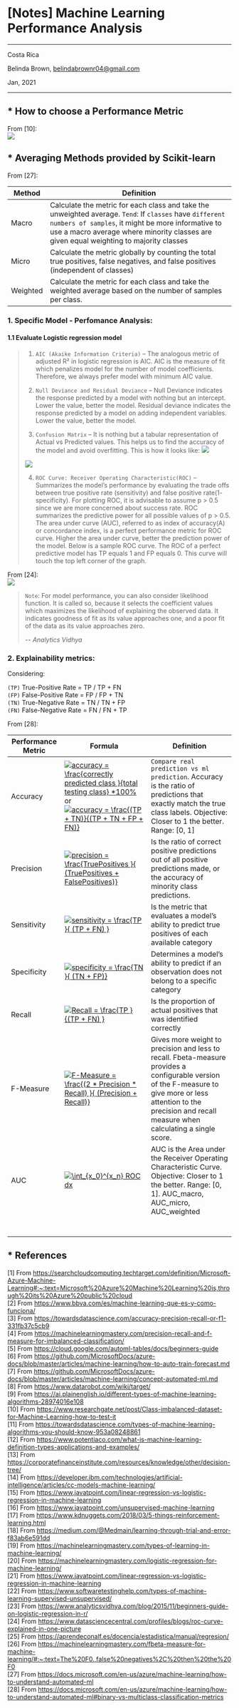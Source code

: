 # [Notes] Machine Learning Performance Analysis 

----------

Costa Rica

Belinda Brown, belindabrownr04@gmail.com

Jan, 2021

----------

## *  How to choose a Performance Metric


From [10]:
<br/>
![](https://github.com/brown9804/ML_DS_path/blob/main/_docs/img/How-to-Choose-a-Metric-for-Imbalanced-Classification-latest.png)


## * Averaging Methods provided by Scikit-learn 

From [27]: 

|   Method  | Definition |
|---|---|
| Macro  | Calculate the metric for each class and take the unweighted average. `Tend`: If `classes` have `different numbers of samples`, it might be more informative to use a macro average where minority classes are given equal weighting to majority classes |
| Micro  | Calculate the metric globally by counting the total true positives, false negatives, and false positives (independent of classes) |
| Weighted | Calculate the metric for each class and take the weighted average based on the number of samples per class. |



### 1. Specific Model - Perfomance Analysis:

#### 1.1 Evaluate Logistic regression model
> 1. `AIC (Akaike Information Criteria)` – The analogous metric of adjusted R² in logistic 
> regression is AIC. AIC is the measure of fit which penalizes model for the number of 
> model coefficients. Therefore, we always prefer model with minimum AIC value.
> 
> 2. `Null Deviance and Residual Deviance` – Null Deviance indicates the response predicted
>  by a model with nothing but an intercept. Lower the value, better the model. Residual 
>  deviance indicates the response predicted by a model on adding independent variables. 
>  Lower the value, better the model.
>  
> 3. `Confusion Matrix` – It is nothing but a tabular representation of Actual vs Predicted values.
>  This helps us to find the accuracy of the model and avoid overfitting. 
>  This is how it looks like:
>  ![](https://github.com/brown9804/ML_DS_path/blob/main/_docs/img/confusion_table.png)
>  
>  ![](https://github.com/brown9804/ML_DS_path/blob/main/_docs/img/confusion_matrix_formula.png)
>  
> 4. `ROC Curve: Receiver Operating Characteristic(ROC)` –  Summarizes the model’s performance 
> by evaluating the trade offs between true positive rate (sensitivity) and false positive 
> rate(1- specificity). For plotting ROC, it is advisable to assume p > 0.5 since we are more 
> concerned about success rate. ROC summarizes the predictive power for all possible values of 
> p > 0.5.  The area under curve (AUC), referred to as index of accuracy(A) or concordance index, 
> is a perfect performance metric for ROC curve. Higher the area under curve, better the prediction 
> power of the model. Below is a sample ROC curve. The ROC of a perfect predictive model has TP 
> equals 1 and FP equals 0. This curve will touch the top left corner of the graph.
>
From [24]:
<br/>
![](https://github.com/brown9804/ML_DS_path/blob/main/_docs/img/roc_curve_graph.png)

> `Note`: For model performance, you can also consider likelihood function. 
> It is called so, because it selects the coefficient values which maximizes 
> the likelihood of explaining the observed data. It indicates goodness of fit 
> as its value approaches one, and a poor fit of the data as its value approaches zero.
> 
> -- <cite> Analytics Vidhya </cite>

### 2. Explainability metrics:

Considering:

`(TP)` True-Positive Rate = TP / TP + FN   <br/>
`(FP)` False-Positive Rate = FP / FP + TN  <br/>
`(TN)` True-Negative Rate = TN / TN + FP   <br/>
`(FN)` False-Negative Rate  = FN / FN + TP  <br/>

From [28]:

|   Performance Metric  | Formula | Definition |
|---|---|---|
| Accuracy |  <a href="https://www.codecogs.com/eqnedit.php?latex=accuracy&space;=&space;\frac{correctly&space;predicted&space;class&space;}{total&space;testing&space;class}&space;*100%" target="_blank"><img src="https://latex.codecogs.com/gif.latex?accuracy&space;=&space;\frac{correctly&space;predicted&space;class&space;}{total&space;testing&space;class}&space;*100%" title="accuracy = \frac{correctly predicted class }{total testing class} *100%" /></a> or <a href="https://www.codecogs.com/eqnedit.php?latex=accuracy&space;=&space;\frac{(TP&space;&plus;&space;TN)}{(TP&space;&plus;&space;TN&space;&plus;&space;FP&space;&plus;&space;FN)}" target="_blank"><img src="https://latex.codecogs.com/gif.latex?accuracy&space;=&space;\frac{(TP&space;&plus;&space;TN)}{(TP&space;&plus;&space;TN&space;&plus;&space;FP&space;&plus;&space;FN)}" title="accuracy = \frac{(TP + TN)}{(TP + TN + FP + FN)}" /></a>| `Compare real prediction vs ml prediction`. Accuracy is the ratio of predictions that exactly match the true class labels. Objective: Closer to 1 the better. Range: [0, 1]|
| Precision | <a href="https://www.codecogs.com/eqnedit.php?latex=precision&space;=&space;\frac{TruePositives&space;}{&space;(TruePositives&space;&plus;&space;FalsePositives)}" target="_blank"><img src="https://latex.codecogs.com/gif.latex?precision&space;=&space;\frac{TruePositives&space;}{&space;(TruePositives&space;&plus;&space;FalsePositives)}" title="precision = \frac{TruePositives }{ (TruePositives + FalsePositives)}" /></a> | Is the ratio of correct positive predictions out of all positive predictions made, or the accuracy of minority class predictions.|
| Sensitivity |<a href="https://www.codecogs.com/eqnedit.php?latex=sensitivity&space;=&space;\frac{TP&space;}{&space;(TP&space;&plus;&space;FN)&space;}" target="_blank"><img src="https://latex.codecogs.com/gif.latex?sensitivity&space;=&space;\frac{TP&space;}{&space;(TP&space;&plus;&space;FN)&space;}" title="sensitivity = \frac{TP }{ (TP + FN) }" /></a> | Is the metric that evaluates a model’s ability to predict true positives of each available category |
| Specificity | <a href="https://www.codecogs.com/eqnedit.php?latex=specificity&space;=&space;\frac{TN&space;}{&space;(TN&space;&plus;&space;FP)}" target="_blank"><img src="https://latex.codecogs.com/gif.latex?specificity&space;=&space;\frac{TN&space;}{&space;(TN&space;&plus;&space;FP)}" title="specificity = \frac{TN }{ (TN + FP)}" /></a>  | Determines a model’s ability to predict if an observation does not belong to a specific category |
| Recall | <a href="https://www.codecogs.com/eqnedit.php?latex=Recall&space;=&space;\frac{TP&space;}{(TP&space;&plus;&space;FN)&space;}" target="_blank"><img src="https://latex.codecogs.com/gif.latex?Recall&space;=&space;\frac{TP&space;}{(TP&space;&plus;&space;FN)&space;}" title="Recall = \frac{TP }{(TP + FN) }" /></a>| Is the proportion of actual positives that was identified correctly |
|F-Measure| <a href="https://www.codecogs.com/eqnedit.php?latex=F-Measure&space;=&space;\frac{(2&space;*&space;Precision&space;*&space;Recall)&space;}{&space;(Precision&space;&plus;&space;Recall)}" target="_blank"><img src="https://latex.codecogs.com/gif.latex?F-Measure&space;=&space;\frac{(2&space;*&space;Precision&space;*&space;Recall)&space;}{&space;(Precision&space;&plus;&space;Recall)}" title="F-Measure = \frac{(2 * Precision * Recall) }{ (Precision + Recall)}" /></a> |Gives more weight to precision and less to recall. Fbeta-measure provides a configurable version of the F-measure to give more or less attention to the precision and recall measure when calculating a single score. |
|AUC | <a href="https://www.codecogs.com/eqnedit.php?latex=\int_{x_0}^{x_n}&space;ROC&space;dx" target="_blank"><img src="https://latex.codecogs.com/gif.latex?\int_{x_0}^{x_n}&space;ROC&space;dx" title="\int_{x_0}^{x_n} ROC dx" /></a> | AUC is the Area under the Receiver Operating Characteristic Curve. Objective: Closer to 1 the better. Range: [0, 1]. AUC\_macro, AUC\_micro, AUC\_weighted
| | |
| | |
| | |
| | |
| | |
| | |
| | |



## * References
[1] From https://searchcloudcomputing.techtarget.com/definition/Microsoft-Azure-Machine-Learning#:~:text=Microsoft%20Azure%20Machine%20Learning%20is,through%20its%20Azure%20public%20cloud <br/>
[2] From https://www.bbva.com/es/machine-learning-que-es-y-como-funciona/ <br/>
[3] From https://towardsdatascience.com/accuracy-precision-recall-or-f1-331fb37c5cb9 <br/>
[4] From https://machinelearningmastery.com/precision-recall-and-f-measure-for-imbalanced-classification/ <br/>
[5] From https://cloud.google.com/automl-tables/docs/beginners-guide <br/>
[6] From https://github.com/MicrosoftDocs/azure-docs/blob/master/articles/machine-learning/how-to-auto-train-forecast.md <br/>
[7] From https://github.com/MicrosoftDocs/azure-docs/blob/master/articles/machine-learning/concept-automated-ml.md <br/>
[8] From https://www.datarobot.com/wiki/target/ <br/>
[9] From https://ai.plainenglish.io/different-types-of-machine-learning-algorithms-28974016e108 <br/>
[10] From https://www.researchgate.net/post/Class-imbalanced-dataset-for-Machine-Learning-how-to-test-it <br/>
[11] From https://towardsdatascience.com/types-of-machine-learning-algorithms-you-should-know-953a08248861 <br/>
[12] From https://www.potentiaco.com/what-is-machine-learning-definition-types-applications-and-examples/ <br/>
[13] From https://corporatefinanceinstitute.com/resources/knowledge/other/decision-tree/ <br/>
[14] From https://developer.ibm.com/technologies/artificial-intelligence/articles/cc-models-machine-learning/ <br/>
[15] From https://www.javatpoint.com/linear-regression-vs-logistic-regression-in-machine-learning <br/>
[16] From https://www.javatpoint.com/unsupervised-machine-learning <br/>
[17] From https://www.kdnuggets.com/2018/03/5-things-reinforcement-learning.html <br/>
[18] From https://medium.com/@Medmain/learning-through-trial-and-error-f83ab6e591dd <br/>
[19] From https://machinelearningmastery.com/types-of-learning-in-machine-learning/ <br/>
[20] From https://machinelearningmastery.com/logistic-regression-for-machine-learning/ <br/>
[21] From https://www.javatpoint.com/linear-regression-vs-logistic-regression-in-machine-learning <br/>
[22] From https://www.softwaretestinghelp.com/types-of-machine-learning-supervised-unsupervised/ <br/>
[23] From https://www.analyticsvidhya.com/blog/2015/11/beginners-guide-on-logistic-regression-in-r/ <br/>
[24] From https://www.datasciencecentral.com/profiles/blogs/roc-curve-explained-in-one-picture <br/>
[25] From https://aprendeconalf.es/docencia/estadistica/manual/regresion/ <br/>
[26] From https://machinelearningmastery.com/fbeta-measure-for-machine-learning/#:~:text=The%20F0.,false%20negatives%2C%20then%20the%20F0 <br/>
[27] From https://docs.microsoft.com/en-us/azure/machine-learning/how-to-understand-automated-ml <br/>
[28] From https://docs.microsoft.com/en-us/azure/machine-learning/how-to-understand-automated-ml#binary-vs-multiclass-classification-metrics <br/>
